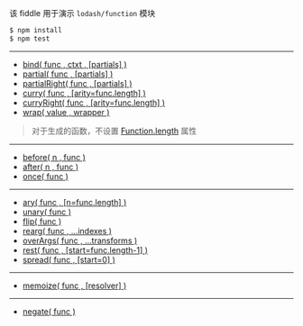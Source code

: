 该 fiddle 用于演示 `lodash/function` 模块

```sh
$ npm install
$ npm test
```

---

- [bind( func , ctxt , [partials] )](https://lodash.com/docs#bind)
- [partial( func , [partials] )](https://lodash.com/docs#partial)
- [partialRight( func , [partials] )](https://lodash.com/docs#partialRight)
- [curry( func , [arity=func.length] )](https://lodash.com/docs#curry)
- [curryRight( func , [arity=func.length] )](https://lodash.com/docs#curryRight)
- [wrap( value , wrapper )](https://lodash.com/docs#wrap)

> 对于生成的函数，不设置 [Function.length](http://mzl.la/1qKB7Kq) 属性

---

- [before( n , func )](https://lodash.com/docs#before)
- [after( n , func )](https://lodash.com/docs#after)
- [once( func )](https://lodash.com/docs#once)

---

- [ary( func , [n=func.length] )](https://lodash.com/docs#ary)
- [unary( func )](https://lodash.com/docs#unary)
- [flip( func )](https://lodash.com/docs#flip)
- [rearg( func , ...indexes )](https://lodash.com/docs#rearg)
- [overArgs( func , ...transforms )](https://lodash.com/docs#overArgs)
- [rest( func , [start=func.length-1] )](https://lodash.com/docs#rest)
- [spread( func , [start=0] )](https://lodash.com/docs#spread)

---

- [memoize( func , [resolver] )](https://lodash.com/docs#memoize)

---

- [negate( func )](https://lodash.com/docs#negate)

